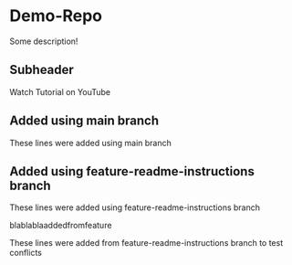 # Demo-Repo

Some description!

## Subheader

Watch Tutorial on YouTube

## Added using main branch

These lines were added using main branch

## Added using feature-readme-instructions branch

These lines were added using feature-readme-instructions branch

blablablaaddedfromfeature

These lines were added from feature-readme-instructions branch to test conflicts